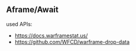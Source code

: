 ## Aframe/Await
used APIs:
* https://docs.warframestat.us/
* https://github.com/WFCD/warframe-drop-data